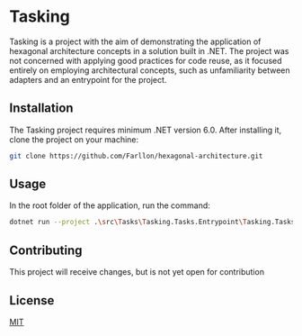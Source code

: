 # Tasking

Tasking is a project with the aim of demonstrating the application of hexagonal architecture concepts in a solution built in .NET. The project was not concerned with applying good practices for code reuse, as it focused entirely on employing architectural concepts, such as unfamiliarity between adapters and an entrypoint for the project.

## Installation

The Tasking project requires minimum .NET version 6.0. After installing it, clone the project on your machine:

```bash
git clone https://github.com/Farllon/hexagonal-architecture.git
```

## Usage

In the root folder of the application, run the command:

```bash
dotnet run --project .\src\Tasks\Tasking.Tasks.Entrypoint\Tasking.Tasks.Entrypoint.csproj --lauch-profile Development
```

## Contributing

This project will receive changes, but is not yet open for contribution

## License

[MIT](https://choosealicense.com/licenses/mit/)